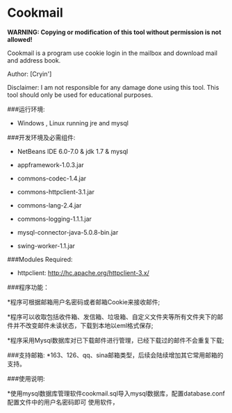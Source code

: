 # Cookmail
**WARNING: Copying or modification of this tool without permission is not allowed!**

Cookmail is a program use cookie login in the mailbox and download mail and address book.

Author: [Cryin']

Disclaimer: I am not responsible for any damage done using this tool. This tool should only be used for educational purposes.


###运行环境: 
* Windows , Linux running jre and mysql

###开发环境及必需组件: 

* NetBeans IDE 6.0-7.0 & jdk 1.7 & mysql

* appframework-1.0.3.jar

* commons-codec-1.4.jar

* commons-httpclient-3.1.jar

* commons-lang-2.4.jar

* commons-logging-1.1.1.jar

* mysql-connector-java-5.0.8-bin.jar

* swing-worker-1.1.jar

###Modules Required:

* httpclient:  http://hc.apache.org/httpclient-3.x/

###程序功能：

*程序可根据邮箱用户名密码或者邮箱Cookie来接收邮件;

*程序可以收取包括收件箱、发信箱、垃圾箱、自定义文件夹等所有文件夹下的邮件并不改变邮件未读状态，下载到本地以eml格式保存;

*程序采用Mysql数据库对已下载邮件进行管理，已经下载过的邮件不会重复下载;

###支持邮箱:
*163、126、qq、sina邮箱类型，后续会陆续增加其它常用邮箱的支持。

###使用说明:

*使用mysql数据库管理软件cookmail.sql导入mysql数据库，配置database.conf配置文件中的用户名密码即可
使用软件，

